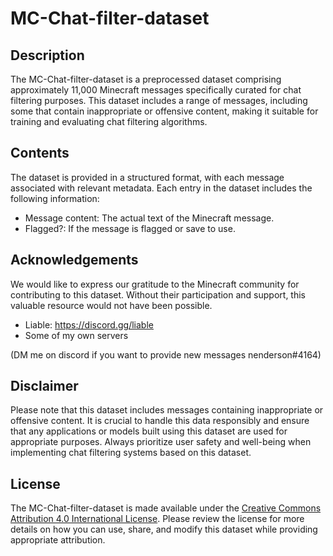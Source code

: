 # MC-Chat-filter-dataset

## Description
The MC-Chat-filter-dataset is a preprocessed dataset comprising approximately 11,000 Minecraft messages specifically curated for chat filtering purposes. This dataset includes a range of messages, including some that contain inappropriate or offensive content, making it suitable for training and evaluating chat filtering algorithms.

## Contents
The dataset is provided in a structured format, with each message associated with relevant metadata. Each entry in the dataset includes the following information:
- Message content: The actual text of the Minecraft message.
- Flagged?: If the message is flagged or save to use.

## Acknowledgements
We would like to express our gratitude to the Minecraft community for contributing to this dataset. Without their participation and support, this valuable resource would not have been possible.
- Liable: https://discord.gg/liable
- Some of my own servers

(DM me on discord if you want to provide new messages nenderson#4164)

## Disclaimer
Please note that this dataset includes messages containing inappropriate or offensive content. It is crucial to handle this data responsibly and ensure that any applications or models built using this dataset are used for appropriate purposes. Always prioritize user safety and well-being when implementing chat filtering systems based on this dataset.

## License
The MC-Chat-filter-dataset is made available under the [Creative Commons Attribution 4.0 International License](https://creativecommons.org/licenses/by/4.0/legalcode). Please review the license for more details on how you can use, share, and modify this dataset while providing appropriate attribution.
